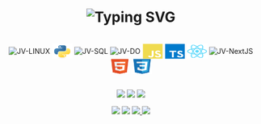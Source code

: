 
<h1 align="center">
  <img src="https://readme-typing-svg.herokuapp.com?font=Fira+Code&size=28&duration=4000&pause=500&color=000000&center=true&vCenter=true&width=600&lines=Hi,+I'm+Joao+Vitor.;Software+Developer;Believe+in+the+power+of+information.;Think.+Learn.+Evolve.+🧠" alt="Typing SVG" />
</h1>

<div align="center"> 
  <div style="display: inline_block"><br>
    <img align="center" alt="JV-LINUX" height="30" width="40" src="https://cdn.jsdelivr.net/gh/devicons/devicon@latest/icons/linux/linux-original.svg" />
    <img align="center" alt="JV-Python" height="30" width="40" src="https://raw.githubusercontent.com/devicons/devicon/master/icons/python/python-original.svg">
    <img align="center" alt="JV-SQL" height="30" width="40" src="https://cdn.jsdelivr.net/gh/devicons/devicon@latest/icons/sqldeveloper/sqldeveloper-original.svg" />
    <img align="center" alt="JV-DO" height="30" width="40" src="https://cdn.jsdelivr.net/gh/devicons/devicon@latest/icons/digitalocean/digitalocean-original.svg" />
    <img align="center" alt="JV-Js" height="30" width="40" src="https://raw.githubusercontent.com/devicons/devicon/master/icons/javascript/javascript-plain.svg">
    <img align="center" alt="JV-Ts" height="30" width="40" src="https://raw.githubusercontent.com/devicons/devicon/master/icons/typescript/typescript-plain.svg">
    <img align="center" alt="JV-React" height="30" width="40" src="https://raw.githubusercontent.com/devicons/devicon/master/icons/react/react-original.svg">
    <img align="center" alt="JV-NextJS" height="30" width="40" src="https://cdn.jsdelivr.net/gh/devicons/devicon@latest/icons/nextjs/nextjs-original.svg" />
    <img align="center" alt="JV-HTML" height="30" width="40" src="https://raw.githubusercontent.com/devicons/devicon/master/icons/html5/html5-original.svg">
    <img align="center" alt="JV-CSS" height="30" width="40" src="https://raw.githubusercontent.com/devicons/devicon/master/icons/css3/css3-original.svg">
          
  </div><br>
</div>

<p align="center">
  <img src="https://img.shields.io/badge/🌍%20-RS,%20Brasil-black?style=flat-square" />
  <img src="https://img.shields.io/badge/🎓%20Computer%20Science-black?style=flat-square" />
  <img src="https://img.shields.io/badge/💻%20SO-Ubuntu-black?style=flat-square" />
</p>

<div align="center"> 
  <a href = "mailto:jvnloopes@gmail.com"><img src="https://img.shields.io/badge/-Email-%23333?style=for-the-badge&logo=gmail&logoColor=red" target="_blank"></a>
  <a href="https://www.linkedin.com/in/joão-vítor-nunes-lopes-256a27z" target="_blank"><img src="https://img.shields.io/badge/-LinkedIn-%230077B5?style=for-the-badge&logo=linkedin&logoColor=white" target="_blank"></a>
    <a href="https://wa.me/5551995205755" target="_blank"> <img src="https://img.shields.io/badge/WhatsApp-25D366?style=for-the-badge&logo=whatsapp&logoColor=white"/>
  <a href="https://" target="_blank"> <img src="https://img.shields.io/badge/-Portfólio-000000?style=for-the-badge&logo=firefox-browser&logoColor=orange"/>
</div>

